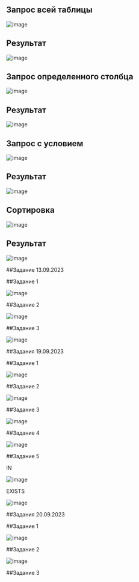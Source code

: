 ## Запрос всей таблицы 

![image](https://github.com/xisqzz/db_practice/assets/144116612/e38074e3-a7a5-418b-8304-8ce7510f8451)

## Результат

![image](https://github.com/xisqzz/db_practice/assets/144116612/51e92fd6-234a-4150-95b1-eff92acd4a51)

## Запрос определенного столбца 

![image](https://github.com/xisqzz/db_practice/assets/144116612/ec72dcef-f939-4220-8ecb-19e2fcbc5805)

## Результат 

![image](https://github.com/xisqzz/db_practice/assets/144116612/41671f48-9b0a-4ca9-839a-cebd919b4cff)

## Запрос с условием 

![image](https://github.com/xisqzz/db_practice/assets/144116612/37b1be32-9735-466c-bee8-8e7af740b301)

## Результат 

![image](https://github.com/xisqzz/db_practice/assets/144116612/bd0e13f7-1048-4ff1-b250-784230b31e93)

## Сортировка 

![image](https://github.com/xisqzz/db_practice/assets/144116612/6e0d868b-6cde-4e77-b04e-9cc3a2f53b1a)

## Результат 

![image](https://github.com/xisqzz/db_practice/assets/144116612/a59fde62-dd9b-4390-b87a-be3672e46da5)


##Задание 13.09.2023

##Задание 1 

![image](https://github.com/xisqzz/db_practice/assets/144116612/c6294f5d-81c4-4fe7-9b0d-03a75eb48d7e)

##Задание 2 

![image](https://github.com/xisqzz/db_practice/assets/144116612/96a40f7a-1a37-485b-9c73-2465caf4bad5)

##Задание 3 

![image](https://github.com/xisqzz/db_practice/assets/144116612/50cb6a50-ff7c-46f6-bc92-cff07c419089)

##Задания 19.09.2023

##Задание 1 

![image](https://github.com/xisqzz/db_practice/assets/144116612/849cf873-e597-4a2a-b6a1-adf1849332de)

##Задание 2 

![image](https://github.com/xisqzz/db_practice/assets/144116612/287890b9-0e8f-4ad3-b2b1-f8fa72488d58)

##Задание 3 

![image](https://github.com/xisqzz/db_practice/assets/144116612/1d81f861-a670-49ad-b183-952c0dbc8723)

##Задание 4 

![image](https://github.com/xisqzz/db_practice/assets/144116612/bbfc1c96-dde0-4349-b093-96a67798315a)

##Задание 5 

IN 

![image](https://github.com/xisqzz/db_practice/assets/144116612/9e3f4740-e7f9-45af-b091-ac8fb6468a75)

EXISTS

![image](https://github.com/xisqzz/db_practice/assets/144116612/18c42724-2b06-4495-a1c4-be80e1642d5c)

##Задания 20.09.2023

##Задание 1 

![image](https://github.com/xisqzz/db_practice/assets/144116612/dcffc51e-d158-4e49-8ed9-d073ac3bd056)

##Задание 2 

![image](https://github.com/xisqzz/db_practice/assets/144116612/2f7ee40c-eb7c-49b4-8c82-6b57e7020c26)

##Задание 3 



